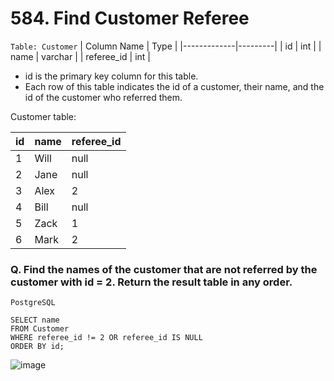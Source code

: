 # 584. Find Customer Referee

`Table: Customer`
| Column Name | Type    |
|-------------|---------|
| id          | int     |
| name        | varchar |
| referee_id  | int     |

* id is the primary key column for this table.
* Each row of this table indicates the id of a customer, their name, and the id of the customer who referred them.

Customer table:

| id | name | referee_id |
|----|------|------------|
| 1  | Will | null       |
| 2  | Jane | null       |
| 3  | Alex | 2          |
| 4  | Bill | null       |
| 5  | Zack | 1          |
| 6  | Mark | 2          |


### Q. Find the names of the customer that are not referred by the customer with id = 2. Return the result table in any order.
`PostgreSQL`
```
SELECT name
FROM Customer
WHERE referee_id != 2 OR referee_id IS NULL
ORDER BY id;
```
![image](https://github.com/PankajVirendraModi/SQL-things/assets/75255261/bc4bc6d2-34f9-40c5-9e6f-2644ccbb5fab)
